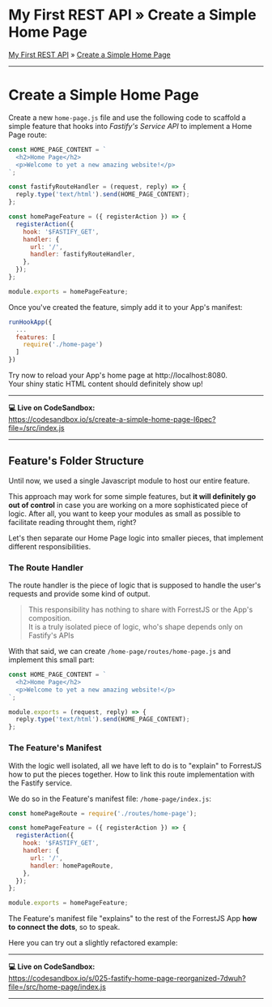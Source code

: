 <h1 class="tutorial-step"><span>My First REST API &raquo;</span> Create a Simple Home Page</h1>

[My First REST API](../README.md) &raquo; [Create a Simple Home Page](./README.md)

---

# Create a Simple Home Page

Create a new `home-page.js` file and use the following code to scaffold a simple feature that hooks into _Fastify's Service API_ to implement a Home Page route:

```js
const HOME_PAGE_CONTENT = `
  <h2>Home Page</h2>
  <p>Welcome to yet a new amazing website!</p>
`;

const fastifyRouteHandler = (request, reply) => {
  reply.type('text/html').send(HOME_PAGE_CONTENT);
};

const homePageFeature = ({ registerAction }) => {
  registerAction({
    hook: '$FASTIFY_GET',
    handler: {
      url: '/',
      handler: fastifyRouteHandler,
    },
  });
};

module.exports = homePageFeature;
```

Once you've created the feature, simply add it to your App's manifest:

```js
runHookApp({
  ...
  features: [
    require('./home-page')
  ]
})
```

Try now to reload your App's home page at http://localhost:8080.  
Your shiny static HTML content should definitely show up!

---

**💻 Live on CodeSandbox:**  
https://codesandbox.io/s/create-a-simple-home-page-l6pec?file=/src/index.js

---

## Feature's Folder Structure

Until now, we used a single Javascript module to host our entire feature.

This approach may work for some simple features, but **it will definitely go out of control** in case you are working on a more sophisticated piece of logic.
After all, you want to keep your modules as small as possible to facilitate reading throught them, right?

Let's then separate our Home Page logic into smaller pieces, that implement different responsibilities.

### The Route Handler

The route handler is the piece of logic that is supposed to handle the user's requests and provide some kind of output.

> This responsibility has nothing to share with ForrestJS or the App's composition.  
> It is a truly isolated piece of logic, who's shape depends only on Fastify's APIs

With that said, we can create `/home-page/routes/home-page.js` and implement this small part:

```js
const HOME_PAGE_CONTENT = `
  <h2>Home Page</h2>
  <p>Welcome to yet a new amazing website!</p>
`;

module.exports = (request, reply) => {
  reply.type('text/html').send(HOME_PAGE_CONTENT);
};
```

### The Feature's Manifest

With the logic well isolated, all we have left to do is to "explain" to ForrestJS how to put the pieces together.
How to link this route implementation with the Fastify service.

We do so in the Feature's manifest file: `/home-page/index.js`:

```js
const homePageRoute = require('./routes/home-page');

const homePageFeature = ({ registerAction }) => {
  registerAction({
    hook: '$FASTIFY_GET',
    handler: {
      url: '/',
      handler: homePageRoute,
    },
  });
};

module.exports = homePageFeature;
```

The Feature's manifest file "explains" to the rest of the ForrestJS App **how to connect the dots**, so to speak.

Here you can try out a slightly refactored example:

---

**💻 Live on CodeSandbox:**  
https://codesandbox.io/s/025-fastify-home-page-reorganized-7dwuh?file=/src/home-page/index.js

---
